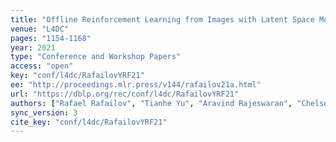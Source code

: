 ```yaml
---
title: "Offline Reinforcement Learning from Images with Latent Space Models."
venue: "L4DC"
pages: "1154-1168"
year: 2021
type: "Conference and Workshop Papers"
access: "open"
key: "conf/l4dc/RafailovYRF21"
ee: "http://proceedings.mlr.press/v144/rafailov21a.html"
url: "https://dblp.org/rec/conf/l4dc/RafailovYRF21"
authors: ["Rafael Rafailov", "Tianhe Yu", "Aravind Rajeswaran", "Chelsea Finn"]
sync_version: 3
cite_key: "conf/l4dc/RafailovYRF21"
---
```

